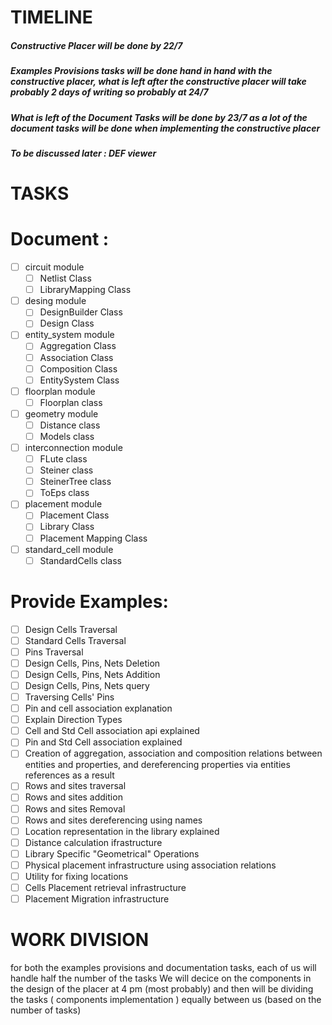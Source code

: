 TIMELINE
========
##### Constructive Placer will be done by 22/7
##### Examples Provisions tasks will be done hand in hand with the constructive placer, what is left after the constructive placer will take probably 2 days of writing so probably at 24/7
##### What is left of the Document Tasks will be done by 23/7 as a lot of the document tasks will be done when implementing the constructive placer
##### To be discussed later : DEF viewer







TASKS
=====
Document :
==========
- [ ] circuit module
    - [ ] Netlist Class
    - [ ] LibraryMapping Class
- [ ] desing module
    - [ ] DesignBuilder Class
    - [ ] Design Class
- [ ] entity_system module
    - [ ] Aggregation Class
    - [ ] Association Class
    - [ ] Composition Class
    - [ ] EntitySystem Class
- [ ] floorplan module
    - [ ] Floorplan class 
- [ ] geometry module
    - [ ] Distance class
    - [ ] Models class
- [ ] interconnection module
    - [ ] FLute class
    - [ ] Steiner class
    - [ ] SteinerTree class
    - [ ] ToEps class
- [ ] placement module
    - [ ] Placement Class
    - [ ] Library Class
    - [ ] Placement Mapping Class
- [ ] standard_cell module
    - [ ] StandardCells class

Provide Examples:
=================

- [ ] Design Cells Traversal 
- [ ] Standard Cells Traversal
- [ ] Pins Traversal
- [ ] Design Cells, Pins, Nets Deletion
- [ ] Design Cells, Pins, Nets Addition
- [ ] Design Cells, Pins, Nets query
- [ ] Traversing Cells' Pins
- [ ] Pin and cell association explanation
- [ ] Explain Direction Types
- [ ] Cell and Std Cell association api explained
- [ ] Pin and Std Cell association explained
- [ ] Creation of aggregation, association and composition relations between entities and properties, and dereferencing properties via entities references as a result
- [ ] Rows and sites traversal
- [ ] Rows and sites addition
- [ ] Rows and sites Removal
- [ ] Rows and sites dereferencing using names
- [ ] Location representation in the library explained
- [ ] Distance calculation ifrastructure
- [ ] Library Specific "Geometrical" Operations
- [ ] Physical placement infrastructure using association relations
- [ ] Utility for fixing locations 
- [ ] Cells Placement retrieval infrastructure
- [ ] Placement Migration infrastructure

WORK DIVISION
=============
for both the examples provisions and documentation tasks, each of us will handle half 
the number of the tasks
We will decice on the components in the design of the placer at 4 pm (most probably) and then will be dividing the tasks ( components implementation ) equally between us (based on the number of tasks)
